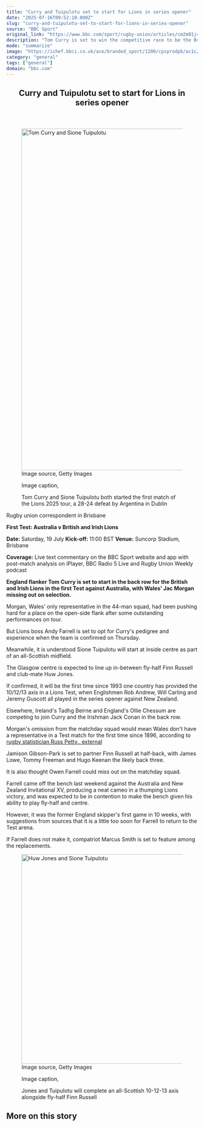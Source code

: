 ```yaml
---
title: "Curry and Tuipulotu set to start for Lions in series opener"
date: "2025-07-16T09:52:10.000Z"
slug: "curry-and-tuipulotu-set-to-start-for-lions-in-series-opener"
source: "BBC Sport"
original_link: "https://www.bbc.com/sport/rugby-union/articles/cm2m01j45pzo"
description: "Tom Curry is set to win the competitive race to be the British and Irish Lions  open-side flanker ahead of Jac Morgan, with Sione Tuipulotu featuring in an all-Scotland midfield."
mode: "summarize"
image: "https://ichef.bbci.co.uk/ace/branded_sport/1200/cpsprodpb/ac1c/live/f39f5470-6226-11f0-960d-e9f1088a89fe.jpg"
category: "general"
tags: ["general"]
domain: "bbc.com"
---
```

<div id="readability-page-1" class="page"><div><main id="main-content" data-testid="main-content"><article id="urn-bbc-ares--article-cm2m01j45pzo"><header data-component="headline-block"><h2 id="main-heading" type="headline" tabindex="-1"><span role="text">Curry and Tuipulotu set to start for Lions in series opener</span></h2></header><div data-component="image-block"><figure><p><span><picture><source srcset="https://ichef.bbci.co.uk/ace/standard/240/cpsprodpb/ac1c/live/f39f5470-6226-11f0-960d-e9f1088a89fe.jpg.webp 240w, https://ichef.bbci.co.uk/ace/standard/320/cpsprodpb/ac1c/live/f39f5470-6226-11f0-960d-e9f1088a89fe.jpg.webp 320w, https://ichef.bbci.co.uk/ace/standard/480/cpsprodpb/ac1c/live/f39f5470-6226-11f0-960d-e9f1088a89fe.jpg.webp 480w, https://ichef.bbci.co.uk/ace/standard/624/cpsprodpb/ac1c/live/f39f5470-6226-11f0-960d-e9f1088a89fe.jpg.webp 624w, https://ichef.bbci.co.uk/ace/standard/800/cpsprodpb/ac1c/live/f39f5470-6226-11f0-960d-e9f1088a89fe.jpg.webp 800w, https://ichef.bbci.co.uk/ace/standard/976/cpsprodpb/ac1c/live/f39f5470-6226-11f0-960d-e9f1088a89fe.jpg.webp 976w" type="image/webp"><img alt="Tom Curry and Sione Tuipulotu" src="https://ichef.bbci.co.uk/ace/standard/1600/cpsprodpb/ac1c/live/f39f5470-6226-11f0-960d-e9f1088a89fe.jpg" srcset="https://ichef.bbci.co.uk/ace/standard/240/cpsprodpb/ac1c/live/f39f5470-6226-11f0-960d-e9f1088a89fe.jpg 240w, https://ichef.bbci.co.uk/ace/standard/320/cpsprodpb/ac1c/live/f39f5470-6226-11f0-960d-e9f1088a89fe.jpg 320w, https://ichef.bbci.co.uk/ace/standard/480/cpsprodpb/ac1c/live/f39f5470-6226-11f0-960d-e9f1088a89fe.jpg 480w, https://ichef.bbci.co.uk/ace/standard/624/cpsprodpb/ac1c/live/f39f5470-6226-11f0-960d-e9f1088a89fe.jpg 624w, https://ichef.bbci.co.uk/ace/standard/800/cpsprodpb/ac1c/live/f39f5470-6226-11f0-960d-e9f1088a89fe.jpg 800w, https://ichef.bbci.co.uk/ace/standard/976/cpsprodpb/ac1c/live/f39f5470-6226-11f0-960d-e9f1088a89fe.jpg 976w" width="1600" height="900"></picture></span><span role="text"><span>Image source, </span>Getty Images</span></p><figcaption><span>Image caption, </span><p>Tom Curry and Sione Tuipulotu both started the first match of the Lions 2025 tour, a 28-24 defeat by Argentina in Dublin</p></figcaption></figure></div><div data-component="byline-block"><p>Rugby union correspondent in Brisbane</p></div><div data-component="text-block"><p><b>First Test: Australia v British and Irish Lions</b></p><p><b>Date: </b>Saturday, 19 July <b>Kick-off: </b>11:00 BST <b>Venue:</b> Suncorp Stadium, Brisbane</p><p><b>Coverage:</b> Live text commentary on the BBC Sport website and app with post-match analysis on iPlayer, BBC Radio 5 Live and Rugby Union Weekly podcast</p></div><div data-component="text-block"><p><b>England flanker Tom Curry is set to start in the back row for the British and Irish Lions in the first Test against Australia, with Wales' Jac Morgan missing out on selection.</b></p><p>Morgan, Wales' only representative in the 44-man squad, had been pushing hard for a place on the open-side flank after some outstanding performances on tour.</p><p>But Lions boss Andy Farrell is set to opt for Curry's pedigree and experience when the team is confirmed on Thursday.</p><p>Meanwhile, it is understood Sione Tuipulotu will start at inside centre as part of an all-Scottish midfield.</p><p>The Glasgow centre is expected to line up in-between fly-half Finn Russell and club-mate Huw Jones.</p><p>If confirmed, it will be the first time since 1993 one country has provided the 10/12/13 axis in a Lions Test, when Englishmen Rob Andrew, Will Carling and Jeremy Guscott all played in the series opener against New Zealand.</p><p>Elsewhere, Ireland's Tadhg Beirne and England's Ollie Chessum are competing to join Curry and the Irishman Jack Conan in the back row.</p></div><div data-component="text-block"><p>Morgan's omission from the matchday squad would mean Wales don't have a representative in a Test match for the first time since 1896, according to <a href="https://x.com/rpetty80">rugby statistician Russ Petty.<span>, <!-- -->external</span></a></p><p>Jamison Gibson-Park is set to partner Finn Russell at half-back, with James Lowe, Tommy Freeman and Hugo Keenan the likely back three.</p><p>It is also thought Owen Farrell could miss out on the matchday squad. </p><p>Farrell came off the bench last weekend against the Australia and New Zealand Invitational XV, producing a neat cameo in a thumping Lions victory, and was expected to be in contention to make the bench given his ability to play fly-half and centre.</p><p>However, it was the former England skipper's first game in 10 weeks, with suggestions from sources that it is a little too soon for Farrell to return to the Test arena. </p><p>If Farrell does not make it, compatriot Marcus Smith is set to feature among the replacements.</p></div><div data-component="image-block"><figure><p><span><picture><source srcset="https://ichef.bbci.co.uk/ace/standard/240/cpsprodpb/2834/live/2e8aaf20-6228-11f0-8aff-a9b297edee6c.jpg.webp 240w, https://ichef.bbci.co.uk/ace/standard/320/cpsprodpb/2834/live/2e8aaf20-6228-11f0-8aff-a9b297edee6c.jpg.webp 320w, https://ichef.bbci.co.uk/ace/standard/480/cpsprodpb/2834/live/2e8aaf20-6228-11f0-8aff-a9b297edee6c.jpg.webp 480w, https://ichef.bbci.co.uk/ace/standard/624/cpsprodpb/2834/live/2e8aaf20-6228-11f0-8aff-a9b297edee6c.jpg.webp 624w, https://ichef.bbci.co.uk/ace/standard/800/cpsprodpb/2834/live/2e8aaf20-6228-11f0-8aff-a9b297edee6c.jpg.webp 800w, https://ichef.bbci.co.uk/ace/standard/976/cpsprodpb/2834/live/2e8aaf20-6228-11f0-8aff-a9b297edee6c.jpg.webp 976w" type="image/webp"><img alt="Huw Jones and Sione Tuipulotu" loading="lazy" src="https://ichef.bbci.co.uk/ace/standard/981/cpsprodpb/2834/live/2e8aaf20-6228-11f0-8aff-a9b297edee6c.jpg" srcset="https://ichef.bbci.co.uk/ace/standard/240/cpsprodpb/2834/live/2e8aaf20-6228-11f0-8aff-a9b297edee6c.jpg 240w, https://ichef.bbci.co.uk/ace/standard/320/cpsprodpb/2834/live/2e8aaf20-6228-11f0-8aff-a9b297edee6c.jpg 320w, https://ichef.bbci.co.uk/ace/standard/480/cpsprodpb/2834/live/2e8aaf20-6228-11f0-8aff-a9b297edee6c.jpg 480w, https://ichef.bbci.co.uk/ace/standard/624/cpsprodpb/2834/live/2e8aaf20-6228-11f0-8aff-a9b297edee6c.jpg 624w, https://ichef.bbci.co.uk/ace/standard/800/cpsprodpb/2834/live/2e8aaf20-6228-11f0-8aff-a9b297edee6c.jpg 800w, https://ichef.bbci.co.uk/ace/standard/976/cpsprodpb/2834/live/2e8aaf20-6228-11f0-8aff-a9b297edee6c.jpg 976w" width="981" height="552"></picture></span><span role="text"><span>Image source, </span>Getty Images</span></p><figcaption><span>Image caption, </span><p>Jones and Tuipulotu will complete an all-Scottish 10-12-13 axis alongside fly-half Finn Russell</p></figcaption></figure></div><section data-component="links-block"><p><h2 type="normal">More on this story</h2></p></section></article></main></div></div>